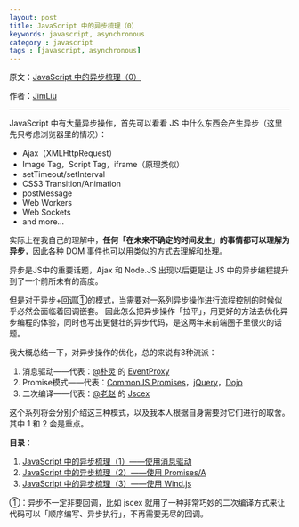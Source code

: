 ```yaml
---
layout: post
title: JavaScript 中的异步梳理（0）
keywords: javascript, asynchronous
category : javascript
tags : [javascript, asynchronous]
---
```


原文：[JavaScript 中的异步梳理（0）](http://jimliu.net/?p=12)

作者：[JimLiu](http://jimliu.net)

----------------------------------------------------

JavaScript 中有大量异步操作，首先可以看看 JS 中什么东西会产生异步（这里先只考虑浏览器里的情况）：

- Ajax（XMLHttpRequest）
- Image Tag，Script Tag，iframe（原理类似）
- setTimeout/setInterval
- CSS3 Transition/Animation
- postMessage
- Web Workers
- Web Sockets
- and more…

实际上在我自己的理解中，**任何「在未来不确定的时间发生」的事情都可以理解为异步**，因此各种 DOM 事件也可以用类似的方式去理解和处理。

异步是JS中的重要话题，Ajax 和 Node.JS 出现以后更是让 JS 中的异步编程提升到了一个前所未有的高度。

但是对于异步+回调①的模式，当需要对一系列异步操作进行流程控制的时候似乎必然会面临着回调嵌套。
因此怎么把异步操作「拉平」，用更好的方法去优化异步编程的体验，同时也写出更健壮的异步代码，是这两年来前端圈子里很火的话题。

我大概总结一下，对异步操作的优化，总的来说有3种流派：

1. 消息驱动——代表：[@朴灵][1] 的 [EventProxy][2]
2. Promise模式——代表：[CommonJS Promises][3]，[jQuery][4]，[Dojo][5]
3. 二次编译——代表：[@老赵][6] 的 [Jscex][7]

[1]: http://weibo.com/shyvo
[2]: https://github.com/JacksonTian
[3]: http://wiki.commonjs.org/wiki/Promises
[4]: http://www.jquery.com
[5]: http://dojotoolkit.org
[6]: http://weibo.com/jeffz
[7]: https://github.com/JeffreyZhao/jscex

这个系列将会分别介绍这三种模式，以及我本人根据自身需要对它们进行的取舍。其中 1 和 2 会是重点。

**目录**：

1. [JavaScript 中的异步梳理（1）——使用消息驱动]()
2. [JavaScript 中的异步梳理（2）——使用 Promises/A]()
3. [JavaScript 中的异步梳理（3）——使用 Wind.js]()

①：异步不一定非要回调，比如 jscex 就用了一种非常巧妙的二次编译方式来让代码可以「顺序编写、异步执行」，不再需要无尽的回调。